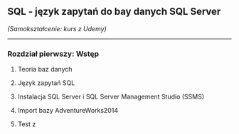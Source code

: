 ## SQL - język zapytań do bay danych SQL Server

*(Samokształcenie: kurs z Udemy)*


---

### Rozdział pierwszy: Wstęp


1. Teoria baz danych

2. Język zapytań SQL

3. Instalacja SQL Server i SQL Server Management Studio (SSMS)

4. Import bazy AdventureWorks2014

5. Test z 